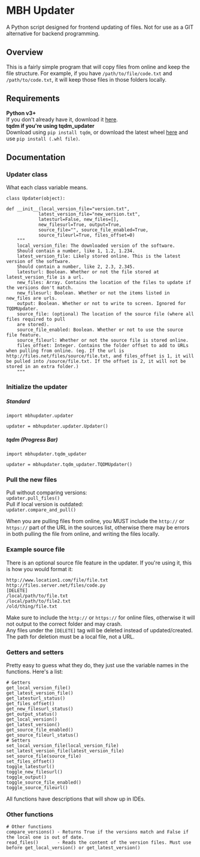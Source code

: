 # MBH Updater
A Python script designed for frontend updating of files.
Not for use as a GIT alternative for backend programming.

## Overview
This is a fairly simple program that will copy files from online and keep the file structure. For example, if you have `/path/to/file/code.txt` and `/path/to/code.txt`, it will keep those files in those folders locally.

## Requirements
**Python v3+**  
If you don't already have it, download it [here](https://www.python.org/downloads/).  
**tqdm if you're using tqdm_updater**  
Download using `pip install tqdm`, or download the latest wheel [here](https://pypi.org/project/tqdm/#files) and use `pip install (.whl file)`.

## Documentation
### Updater class
What each class variable means.

    class Updater(object):

    def __init__(local_version_file="version.txt",
                latest_version_file="new_version.txt",
                latesturl=False, new_files=[],
                new_filesurl=True, output=True,
                source_file="", source_file_enabled=True,
                source_fileurl=True, files_offset=0)
        """
        local_version_file: The downloaded version of the software.
        Should contain a number, like 1, 1.2, 1.234.
        latest_version_file: Likely stored online. This is the latest version of the software.
        Should contain a number, like 2, 2.3, 2.345.
        latesturl: Boolean. Whether or not the file stored at latest_version_file is a url.
        new_files: Array. Contains the location of the files to update if the versions don't match.
        new_filesurl: Boolean. Whether or not the items listed in new_files are urls.
        output: Boolean. Whether or not to write to screen. Ignored for TQDMUpdater.
        source_file: (optional) The location of the source file (where all files required to pull
        are stored).
        source_file_enabled: Boolean. Whether or not to use the source file feature.
        source_fileurl: Whether or not the source file is stored online.
        files_offset: Integer. Contains the folder offset to add to URLs when pulling from online. (eg. If the url is http://files.net/files/source/file.txt, and files_offset is 1, it will be pulled into /source/file.txt. If the offset is 2, it will not be stored in an extra folder.)
        """

### Initialize the updater
##### Standard
    import mbhupdater.updater

    updater = mbhupdater.updater.Updater()
##### tqdm (Progress Bar)
    import mbhupdater.tqdm_updater

    updater = mbhupdater.tqdm_updater.TQDMUpdater()

### Pull the new files
Pull without comparing versions:  
    `updater.pull_files()`  
Pull if local version is outdated:  
    `updater.compare_and_pull()`  

When you are pulling files from online, you MUST include the `http://` or `https://` part of the URL in the sources list, otherwise there may be errors in both pulling the file from online, and writing the files locally.

### Example source file
There is an optional source file feature in the updater.
If you're using it, this is how you would format it:

    http://www.location1.com/file/file.txt
    http://files.server.net/files/code.py
    [DELETE]
    /local/path/to/file.txt
    /local/path/to/file2.txt
    /old/thing/file.txt
Make sure to include the `http://` or `https://` for online files, otherwise it will not output to the correct folder and may crash.  
Any files under the `[DELETE]` tag will be deleted instead of updated/created. The path for deletion must be a local file, not a URL.

### Getters and setters
Pretty easy to guess what they do, they just use the variable names in the functions. Here's a list:

    # Getters
    get_local_version_file()
    get_latest_version_file()
    get_latesturl_status()
    get_files_offset()
    get_new_filesurl_status()
    get_output_status()
    get_local_version()
    get_latest_version()
    get_source_file_enabled()
    get_source_fileurl_status()
    # Setters
    set_local_version_file(local_version_file)
    set_latest_version_file(latest_version_file)
    set_source_file(source_file)
    set_files_offset()
    toggle_latesturl()
    toggle_new_filesurl()
    toggle_output()
    toggle_source_file_enabled()
    toggle_source_fileurl()
All functions have descriptions that will show up in IDEs.

### Other functions
    # Other functions
    compare_versions() - Returns True if the versions match and False if the local one is out of date.
    read_files()       - Reads the content of the version files. Must use before get_local_version() or get_latest_version()
